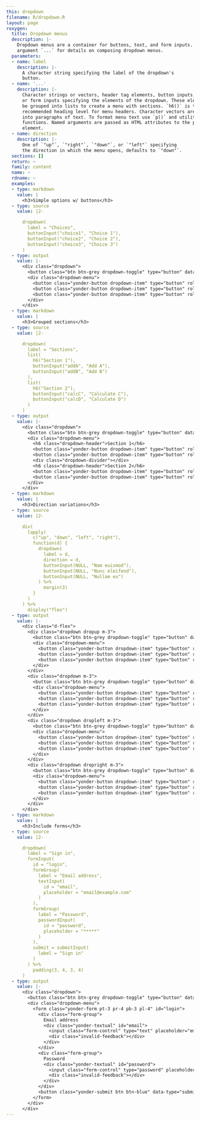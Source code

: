 ```yaml
---
this: dropdown
filename: R/dropdown.R
layout: page
roxygen:
  title: Dropdown menus
  description: |-
    Dropdown menus are a container for buttons, text, and form inputs. See
    argument `...` for details on composing dropdown menus.
  parameters:
  - name: label
    description: |-
      A character string specifying the label of the dropdown's
      button.
  - name: '...'
    description: |-
      Character strings or vectors, header tag elements, button inputs,
      or form inputs specifying the elements of the dropdown. These elements may
      be grouped into lists to create a menu with sections. `h6()` is the
      recommended heading level for menu headers. Character vectors are converted
      into paragraphs of text. To format menu text use `p()` and utility
      functions. Named arguments are passed as HTML attributes to the parent
      element.
  - name: direction
    description: |-
      One of `"up"`, `"right"`, `"down"`, or `"left"` specifying
      the direction in which the menu opens, defaults to `"down"`.
  sections: []
  return: ~
  family: content
  name: ~
  rdname: ~
  examples:
  - type: markdown
    value: |
      <h3>Simple options w/ buttons</h3>
  - type: source
    value: |2-

      dropdown(
        label = "Choices",
        buttonInput("choice1", "Choice 1"),
        buttonInput("choice2", "Choice 2"),
        buttonInput("choice3", "Choice 3")
      )
  - type: output
    value: |-
      <div class="dropdown">
        <button class="btn btn-grey dropdown-toggle" type="button" data-toggle="dropdown" aria-haspop="true" aria-expanded="false">Choices</button>
        <div class="dropdown-menu">
          <button class="yonder-button dropdown-item" type="button" role="button" id="choice1">Choice 1</button>
          <button class="yonder-button dropdown-item" type="button" role="button" id="choice2">Choice 2</button>
          <button class="yonder-button dropdown-item" type="button" role="button" id="choice3">Choice 3</button>
        </div>
      </div>
  - type: markdown
    value: |
      <h3>Grouped sections</h3>
  - type: source
    value: |2-

      dropdown(
        label = "Sections",
        list(
          h6("Section 1"),
          buttonInput("addA", "Add A"),
          buttonInput("addB", "Add B")
        ),
        list(
          h6("Section 2"),
          buttonInput("calcC", "Calculate C"),
          buttonInput("calcD", "Calculate D")
        )
      )
  - type: output
    value: |-
      <div class="dropdown">
        <button class="btn btn-grey dropdown-toggle" type="button" data-toggle="dropdown" aria-haspop="true" aria-expanded="false">Sections</button>
        <div class="dropdown-menu">
          <h6 class="dropdown-header">Section 1</h6>
          <button class="yonder-button dropdown-item" type="button" role="button" id="addA">Add A</button>
          <button class="yonder-button dropdown-item" type="button" role="button" id="addB">Add B</button>
          <div class="dropdown-divider"></div>
          <h6 class="dropdown-header">Section 2</h6>
          <button class="yonder-button dropdown-item" type="button" role="button" id="calcC">Calculate C</button>
          <button class="yonder-button dropdown-item" type="button" role="button" id="calcD">Calculate D</button>
        </div>
      </div>
  - type: markdown
    value: |
      <h3>Direction variations</h3>
  - type: source
    value: |2-

      div(
        lapply(
          c("up", "down", "left", "right"),
          function(d) {
            dropdown(
              label = d,
              direction = d,
              buttonInput(NULL, "Nam euismod"),
              buttonInput(NULL, "Nunc eleifend"),
              buttonInput(NULL, "Nullam eu")
            ) %>%
              margin(3)
          }
        )
      ) %>%
        display("flex")
  - type: output
    value: |-
      <div class="d-flex">
        <div class="dropdown dropup m-3">
          <button class="btn btn-grey dropdown-toggle" type="button" data-toggle="dropdown" aria-haspop="true" aria-expanded="false">up</button>
          <div class="dropdown-menu">
            <button class="yonder-button dropdown-item" type="button" role="button">Nam euismod</button>
            <button class="yonder-button dropdown-item" type="button" role="button">Nunc eleifend</button>
            <button class="yonder-button dropdown-item" type="button" role="button">Nullam eu</button>
          </div>
        </div>
        <div class="dropdown m-3">
          <button class="btn btn-grey dropdown-toggle" type="button" data-toggle="dropdown" aria-haspop="true" aria-expanded="false">down</button>
          <div class="dropdown-menu">
            <button class="yonder-button dropdown-item" type="button" role="button">Nam euismod</button>
            <button class="yonder-button dropdown-item" type="button" role="button">Nunc eleifend</button>
            <button class="yonder-button dropdown-item" type="button" role="button">Nullam eu</button>
          </div>
        </div>
        <div class="dropdown dropleft m-3">
          <button class="btn btn-grey dropdown-toggle" type="button" data-toggle="dropdown" aria-haspop="true" aria-expanded="false">left</button>
          <div class="dropdown-menu">
            <button class="yonder-button dropdown-item" type="button" role="button">Nam euismod</button>
            <button class="yonder-button dropdown-item" type="button" role="button">Nunc eleifend</button>
            <button class="yonder-button dropdown-item" type="button" role="button">Nullam eu</button>
          </div>
        </div>
        <div class="dropdown dropright m-3">
          <button class="btn btn-grey dropdown-toggle" type="button" data-toggle="dropdown" aria-haspop="true" aria-expanded="false">right</button>
          <div class="dropdown-menu">
            <button class="yonder-button dropdown-item" type="button" role="button">Nam euismod</button>
            <button class="yonder-button dropdown-item" type="button" role="button">Nunc eleifend</button>
            <button class="yonder-button dropdown-item" type="button" role="button">Nullam eu</button>
          </div>
        </div>
      </div>
  - type: markdown
    value: |
      <h3>Include forms</h3>
  - type: source
    value: |2-

      dropdown(
        label = "Sign in",
        formInput(
          id = "login",
          formGroup(
            label = "Email address",
            textInput(
              id = "email",
              placeholder = "email@example.com"
            )
          ),
          formGroup(
            label = "Password",
            passwordInput(
              id = "password",
              placeholder = "*****"
            )
          ),
          submit = submitInput(
            label = "Sign in"
          )
        ) %>%
          padding(3, 4, 3, 4)
      )
  - type: output
    value: |-
      <div class="dropdown">
        <button class="btn btn-grey dropdown-toggle" type="button" data-toggle="dropdown" aria-haspop="true" aria-expanded="false">Sign in</button>
        <div class="dropdown-menu">
          <form class="yonder-form pt-3 pr-4 pb-3 pl-4" id="login">
            <div class="form-group">
              Email address
              <div class="yonder-textual" id="email">
                <input class="form-control" type="text" placeholder="email@example.com"/>
                <div class="invalid-feedback"></div>
              </div>
            </div>
            <div class="form-group">
              Password
              <div class="yonder-textual" id="password">
                <input class="form-control" type="password" placeholder="*****"/>
                <div class="invalid-feedback"></div>
              </div>
            </div>
            <button class="yonder-submit btn btn-blue" data-type="submit" role="button">Sign in</button>
          </form>
        </div>
      </div>
---
```

